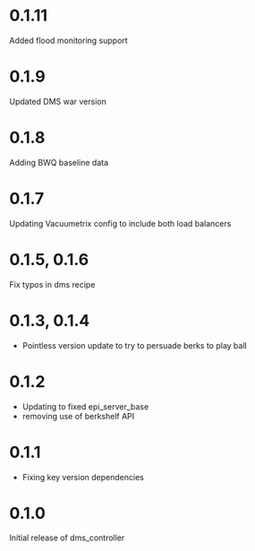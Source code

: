 # 0.1.11

Added flood monitoring support

# 0.1.9

Updated DMS war version

# 0.1.8

Adding BWQ baseline data

# 0.1.7

Updating Vacuumetrix config to include both load balancers

# 0.1.5, 0.1.6

Fix typos in dms recipe

# 0.1.3, 0.1.4

* Pointless version update to try to persuade berks to play ball

# 0.1.2

* Updating to fixed epi_server_base
* removing use of berkshelf API

# 0.1.1

* Fixing key version dependencies

# 0.1.0

Initial release of dms_controller
